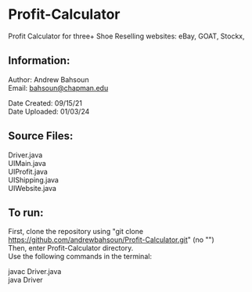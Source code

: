 # Profit-Calculator
Profit Calculator for three+ Shoe Reselling websites: eBay, GOAT, Stockx, 

## Information:
Author: Andrew Bahsoun  
Email: bahsoun@chapman.edu

Date Created: 09/15/21  
Date Uploaded: 01/03/24

## Source Files:  
Driver.java  
UIMain.java  
UIProfit.java  
UIShipping.java  
UIWebsite.java  

## To run:
First, clone the repository using "git clone https://github.com/andrewbahsoun/Profit-Calculator.git" (no "")  
Then, enter Profit-Calculator directory.  
Use the following commands in the terminal:  

javac Driver.java  
java Driver  
